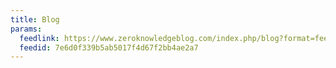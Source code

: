 ```yaml
---
title: Blog
params:
  feedlink: https://www.zeroknowledgeblog.com/index.php/blog?format=feed&type=atom
  feedid: 7e6d0f339b5ab5017f4d67f2bb4ae2a7
---
```

